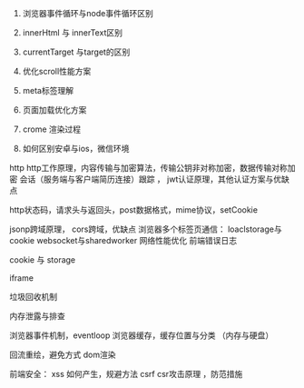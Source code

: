 1. 浏览器事件循环与node事件循环区别
2. innerHtml 与 innerText区别
3. currentTarget 与target的区别
4. 优化scroll性能方案
5. meta标签理解


6. 页面加载优化方案

7. crome 渲染过程

8. 如何区别安卓与ios，微信环境

http
http工作原理，内容传输与加密算法，传输公钥非对称加密，数据传输对称加密
会话（服务端与客户端简历连接）跟踪 ， jwt认证原理，其他认证方案与优缺点

http状态码，请求头与返回头，post数据格式，mime协议，setCookie


jsonp跨域原理， cors跨域，优缺点
浏览器多个标签页通信：  loaclstorage与cookie    websocket与sharedworker
网络性能优化
前端错误日志

cookie 与 storage

iframe

垃圾回收机制

内存泄露与排查



浏览器事件机制，eventloop
浏览器缓存，缓存位置与分类 （内存与硬盘）

回流重绘，避免方式 dom渲染 


前端安全：
xss     如何产生，规避方法
csrf   csr攻击原理 ，防范措施

